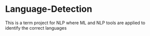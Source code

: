 # Language-Detection
This is a term project for NLP where ML and NLP tools are applied to identify the correct languages
